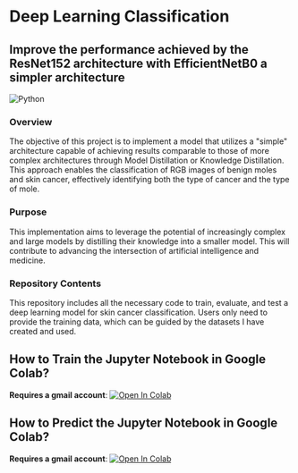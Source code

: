 # Deep Learning Classification

## Improve the performance achieved by the ResNet152 architecture with EfficientNetB0 a simpler architecture
![Python](https://img.shields.io/badge/Python-3.10.12-blue)

### Overview
The objective of this project is to implement a model that utilizes a "simple" architecture capable of achieving results comparable to those of more complex architectures through Model Distillation or Knowledge Distillation. This approach enables the classification of RGB images of benign moles and skin cancer, effectively identifying both the type of cancer and the type of mole.

### Purpose
This implementation aims to leverage the potential of increasingly complex and large models by distilling their knowledge into a smaller model. This will contribute to advancing the intersection of artificial intelligence and medicine.

### Repository Contents
This repository includes all the necessary code to train, evaluate, and test a deep learning model for skin cancer classification. Users only need to provide the training data, which can be guided by the datasets I have created and used.

## How to Train the Jupyter Notebook in Google Colab?

**Requires a gmail account**:   [![Open In Colab](https://colab.research.google.com/assets/colab-badge.svg)]([https://colab.research.google.com/github/paul-hernandez-herrera/image_classification_pytorch/blob/main/jupyter_notebook/Train_Image_Classification_Model.ipynb](https://colab.research.google.com/github/jonagm/Skin-Cancer-Diagnosis-with-CNN/blob/Updates/1_CNNThesisTraining.ipynb))

## How to Predict the Jupyter Notebook in Google Colab?

**Requires a gmail account**:   [![Open In Colab](https://colab.research.google.com/assets/colab-badge.svg)]([https://colab.research.google.com/github/paul-hernandez-herrera/image_classification_pytorch/blob/main/jupyter_notebook/Predict_Class_using_Trained_Model.ipynb](https://colab.research.google.com/github/jonagm/Skin-Cancer-Diagnosis-with-CNN/blob/Updates/2_CNNThesisTest.ipynb))
